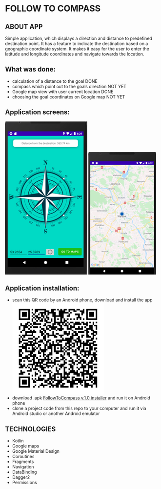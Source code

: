# FOLLOW TO COMPASS 

## ABOUT APP
Simple application, which displays a direction and distance to predefined destination point. It has a feature
to indicate the destination based on a geographic coordinate system. It makes it easy for the user to
enter the latitude and longitude coordinates and navigate towards the location.

## What was done:
- calculation of a distance to the goal DONE
- compass which point out to the goals direction NOT YET
- Google map view with user current location DONE
- choosing the goal coordinates on Google map NOT YET

## Application screens:
![App screens](https://github.com/Harnet69/Follow-to-compass/blob/master/app/GitHubMediaFiles/app_compass.png)
![App screens](https://github.com/Harnet69/Follow-to-compass/blob/master/app/GitHubMediaFiles/app_map.png)

## Application installation:
- scan this QR code by an Android phone, download and install the app 
![QR](https://github.com/Harnet69/Follow-to-compass/blob/master/app/GitHubMediaFiles/QR_apk.png)
- download .apk [FollowToCompass v.1.0 installer](https://drive.google.com/file/d/1ppVPvK9BdjmJJLAFLVP4xQ0ommMMt1Bn/view?usp=sharing) and run it on Android phone
- clone a project code from this repo to your computer and run it via Android studio or another Android emulator

## TECHNOLOGIES
- Kotlin
- Google maps
- Google Material Design
- Coroutines
- Fragments
- Navigation
- DataBinding
- Dagger2
- Permissions
